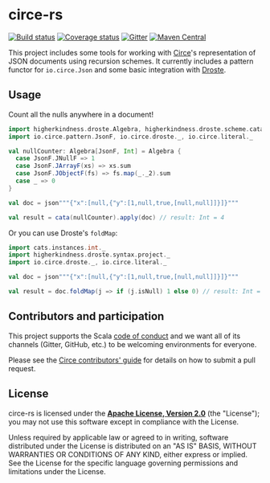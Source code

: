 # circe-rs

[![Build status](https://img.shields.io/travis/circe/circe-rs/master.svg)](https://travis-ci.org/circe/circe-rs)
[![Coverage status](https://img.shields.io/codecov/c/github/circe/circe-rs/master.svg)](https://codecov.io/github/circe/circe-rs)
[![Gitter](https://img.shields.io/badge/gitter-join%20chat-green.svg)](https://gitter.im/circe/circe)
[![Maven Central](https://img.shields.io/maven-central/v/io.circe/circe-droste_2.13.svg)](https://maven-badges.herokuapp.com/maven-central/io.circe/circe-droste_2.13)

This project includes some tools for working with [Circe][circe]'s representation of JSON documents using recursion
schemes. It currently includes a pattern functor for `io.circe.Json` and some basic integration with [Droste][droste].

## Usage

Count all the nulls anywhere in a document!

```scala
import higherkindness.droste.Algebra, higherkindness.droste.scheme.cata
import io.circe.pattern.JsonF, io.circe.droste._, io.circe.literal._

val nullCounter: Algebra[JsonF, Int] = Algebra {
  case JsonF.JNullF => 1
  case JsonF.JArrayF(xs) => xs.sum
  case JsonF.JObjectF(fs) => fs.map(_._2).sum
  case _ => 0
}

val doc = json"""{"x":[null,{"y":[1,null,true,[null,null]]}]}"""

val result = cata(nullCounter).apply(doc) // result: Int = 4
```

Or you can use Droste's `foldMap`:

```scala
import cats.instances.int._
import higherkindness.droste.syntax.project._
import io.circe.droste._, io.circe.literal._

val doc = json"""{"x":[null,{"y":[1,null,true,[null,null]]}]}"""

val result = doc.foldMap(j => if (j.isNull) 1 else 0) // result: Int = 4
```

## Contributors and participation

This project supports the Scala [code of conduct][code-of-conduct] and we want
all of its channels (Gitter, GitHub, etc.) to be welcoming environments for everyone.

Please see the [Circe contributors' guide][contributing] for details on how to submit a pull
request.

## License

circe-rs is licensed under the **[Apache License, Version 2.0][apache]**
(the "License"); you may not use this software except in compliance with the
License.

Unless required by applicable law or agreed to in writing, software
distributed under the License is distributed on an "AS IS" BASIS,
WITHOUT WARRANTIES OR CONDITIONS OF ANY KIND, either express or implied.
See the License for the specific language governing permissions and
limitations under the License.

[apache]: http://www.apache.org/licenses/LICENSE-2.0
[api-docs]: https://circe.github.io/circe-rs/api/io/circe/
[circe]: https://github.com/circe/circe
[code-of-conduct]: https://www.scala-lang.org/conduct.html
[contributing]: https://circe.github.io/circe/contributing.html
[droste]: https://github.com/higherkindness/droste
